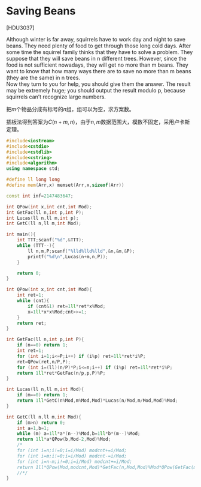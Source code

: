 # Saving Beans
[HDU3037]

Although winter is far away, squirrels have to work day and night to save beans. They need plenty of food to get through those long cold days. After some time the squirrel family thinks that they have to solve a problem. They suppose that they will save beans in n different trees. However, since the food is not sufficient nowadays, they will get no more than m beans. They want to know that how many ways there are to save no more than m beans (they are the same) in n trees.  
Now they turn to you for help, you should give them the answer. The result may be extremely huge; you should output the result modulo p, because squirrels can’t recognize large numbers. 

把$m$个物品分成有标号的$n$组，组可以为空，求方案数。

插板法得到答案为$C(n+m,n)$，由于$n,m$数据范围大，模数不固定，采用卢卡斯定理。

```cpp
#include<iostream>
#include<cstdio>
#include<cstdlib>
#include<cstring>
#include<algorithm>
using namespace std;

#define ll long long
#define mem(Arr,x) memset(Arr,x,sizeof(Arr))

const int inf=2147483647;

int QPow(int x,int cnt,int Mod);
int GetFac(ll n,int p,int P);
int Lucas(ll n,ll m,int p);
int GetC(ll n,ll m,int Mod);

int main(){
	int TTT;scanf("%d",&TTT);
	while (TTT--){
		ll n,m,P;scanf("%lld%lld%lld",&n,&m,&P);
		printf("%d\n",Lucas(n+m,n,P));
	}

	return 0;
}

int QPow(int x,int cnt,int Mod){
	int ret=1;
	while (cnt){
		if (cnt&1) ret=1ll*ret*x%Mod;
		x=1ll*x*x%Mod;cnt>>=1;
	}
	return ret;
}

int GetFac(ll n,int p,int P){
	if (n==0) return 1;
	int ret=1;
	for (int i=1;i<=P;i++) if (i%p) ret=1ll*ret*i%P;
	ret=QPow(ret,n/P,P);
	for (int i=(ll)(n/P)*P;i<=n;i++) if (i%p) ret=1ll*ret*i%P;
	return 1ll*ret*GetFac(n/p,p,P)%P;
}

int Lucas(ll n,ll m,int Mod){
	if (m==0) return 1;
	return 1ll*GetC(n%Mod,m%Mod,Mod)*Lucas(n/Mod,m/Mod,Mod)%Mod;
}

int GetC(ll n,ll m,int Mod){
	if (m>n) return 0;
	int a=1,b=1;
	while (m) a=1ll*a*(n--)%Mod,b=1ll*b*(m--)%Mod;
	return 1ll*a*QPow(b,Mod-2,Mod)%Mod;
	/*
	for (int i=n;i!=0;i=i/Mod) modcnt+=i/Mod;
	for (int i=m;i!=0;i=i/Mod) modcnt-=i/Mod;
	for (int i=n-m;i!=0;i=i/Mod) modcnt+=i/Mod;
	return 1ll*QPow(Mod,modcnt,Mod)*GetFac(n,Mod,Mod)%Mod*QPow(GetFac(m,Mod,Mod),Mod-2,Mod)%Mod*QPow(GetFac(n-m,Mod,Mod),Mod-2,Mod)%Mod;
	//*/
}
```